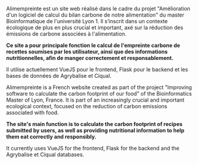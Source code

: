 <p>Alimempreinte est un site web réalisé dans le cadre du projet "Amélioration d'un logiciel de calcul du bilan carbone de notre alimentation" du master Bioinformatique de l'université Lyon 1. Il s’inscrit dans un contexte écologique de plus en plus crucial et important, axé sur la réduction des émissions de carbone associées à l'alimentation. </p>
 <p><b>Ce site a pour principale fonction le calcul de l'empreinte carbone de recettes soumises par les utilisateur, ainsi que des informations nutritionnelles, afin de manger correctement et responsablement. </b></p>

<p> Il utilise actuellement VueJS pour le frontend, Flask pour le backend et les bases de données de Agrybalise et Ciqual.</p>

<p> Alimempreinte is a French website created as part of the project "Improving software to calculate the carbon footprint of our food" of the Bioinformatics Master of Lyon, France. It is part of an increasingly crucial and important ecological context, focused on the reduction of carbon emissions associated with food.</p>
<p> <b>The site's main function is to calculate the carbon footprint of recipes submitted by users, as well as providing nutritional information to help them eat correctly and responsibly. </b></p>
<p> It currently uses VueJS for the frontend, Flask for the backend and the  Agrybalise et Ciqual databases.</p>
